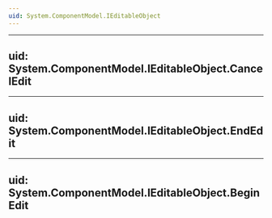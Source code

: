 ```yaml
---
uid: System.ComponentModel.IEditableObject
---
```


---
uid: System.ComponentModel.IEditableObject.CancelEdit
---

---
uid: System.ComponentModel.IEditableObject.EndEdit
---

---
uid: System.ComponentModel.IEditableObject.BeginEdit
---
